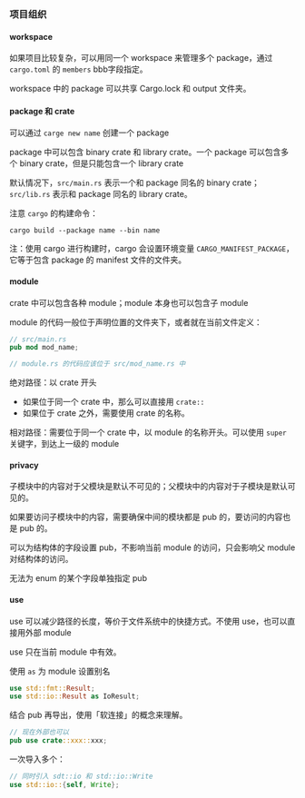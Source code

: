 ### 项目组织

#### workspace

如果项目比较复杂，可以用同一个 workspace 来管理多个 package，通过 `cargo.toml` 的 `members` bbb字段指定。

workspace 中的 package 可以共享  Cargo.lock 和 output 文件夹。

#### package 和 crate

可以通过 `carge new name` 创建一个 package

package 中可以包含 binary crate 和 library crate。一个 package 可以包含多个 binary crate，但是只能包含一个 library crate

默认情况下，`src/main.rs` 表示一个和 package 同名的 binary crate；`src/lib.rs` 表示和 package 同名的 library crate。

注意 `cargo` 的构建命令：

```shell
cargo build --package name --bin name
```

注：使用 cargo 进行构建时，cargo 会设置环境变量 `CARGO_MANIFEST_PACKAGE`，它等于包含 package 的 manifest 文件的文件夹。


#### module

crate 中可以包含各种 module；module 本身也可以包含子 module

module 的代码一般位于声明位置的文件夹下，或者就在当前文件定义：

```rust
// src/main.rs
pub mod mod_name;

// module.rs 的代码应该位于 src/mod_name.rs 中
```


绝对路径：以 crate 开头

- 如果位于同一个 crate 中，那么可以直接用 `crate::` 
- 如果位于 crate 之外，需要使用 crate 的名称。

相对路径：需要位于同一个 crate 中，以 module 的名称开头。可以使用 `super` 关键字，到达上一级的 module

#### privacy

子模块中的内容对于父模块是默认不可见的；父模块中的内容对于子模块是默认可见的。

如果要访问子模块中的内容，需要确保中间的模块都是 pub 的，要访问的内容也是 pub 的。

可以为结构体的字段设置 pub，不影响当前 module 的访问，只会影响父 module 对结构体的访问。

无法为 enum 的某个字段单独指定 pub 

#### use

use 可以减少路径的长度，等价于文件系统中的快捷方式。不使用 use，也可以直接用外部 module

use 只在当前 module 中有效。

使用 `as` 为 module 设置别名

```rust
use std::fmt::Result;
use std::io::Result as IoResult;
```

结合 pub 再导出，使用「软连接」的概念来理解。

```rust
// 现在外部也可以
pub use crate::xxx::xxx;    
```


一次导入多个：

```rust
// 同时引入 sdt::io 和 std::io::Write
use std::io::{self, Write};
```
